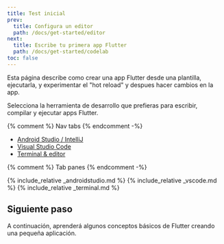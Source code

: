 ```yaml
---
title: Test inicial
prev:
  title: Configura un editor
  path: /docs/get-started/editor
next:
  title: Escribe tu primera app Flutter
  path: /docs/get-started/codelab
toc: false
---
```


Esta página describe como crear una app Flutter desde una plantilla, ejecutarla, y experimentar el "hot reload" y despues hacer cambios en la app.

Selecciona la herramienta de desarrollo que prefieras para escribir, compilar y ejecutar 
apps Flutter.

{% comment %} Nav tabs {% endcomment -%}
<ul class="nav nav-tabs" id="editor-setup" role="tablist">
  <li class="nav-item">
    <a class="nav-link active" id="androidstudio-tab" href="#androidstudio" role="tab" aria-controls="androidstudio" aria-selected="true">Android Studio / IntelliJ</a>
  </li>
  <li class="nav-item">
    <a class="nav-link" id="vscode-tab" href="#vscode" role="tab" aria-controls="vscode" aria-selected="false">Visual Studio Code</a>
  </li>
  <li class="nav-item">
    <a class="nav-link" id="terminal-tab" href="#terminal" role="tab" aria-controls="terminal" aria-selected="false">Terminal & editor</a>
  </li>
</ul>

{% comment %} Tab panes {% endcomment -%}
<div class="tab-content">
  {% include_relative _androidstudio.md %}
  {% include_relative _vscode.md %}
  {% include_relative _terminal.md %}
</div>

## Siguiente paso

A continuación, aprenderá algunos conceptos básicos de Flutter creando una pequeña aplicación.

